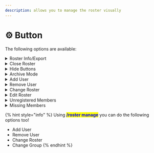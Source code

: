 ```yaml
---
description: allows you to manage the roster visually
---
```


# ⚙️ Button

The following options are available:

<details>

<summary>Roster Info/Export</summary>

View Roster Info, Settings and allows you to Export the roster.

See [exporting-rosters.md](exporting-rosters.md "mention") for more Information!

</details>

<details>

<summary>Close Roster</summary>

Is like a soft delete. <mark style="color:red;">Recommended</mark> to use Hide Buttons to prevent singups etc.

You need to reopen the Roster to make any further changes.

<mark style="color:orange;">Note</mark>: This roster will be excluded from the multi\_sign\_up setting

</details>

<details>

<summary>Hide Buttons</summary>

Hide <mark style="color:green;">signup</mark> and <mark style="color:red;">opt-out</mark> buttons from the message.

</details>

<details>

<summary>Archive Mode</summary>

Remove action buttons from the message. The Embed will become unchangable.

</details>

<details>

<summary>Add User</summary>

Add a user or player to the roster.

<img src="../../.gitbook/assets/Add User" alt="" data-size="original">

* You can select an account to add all connected accounts or select which accounts to add
* <mark style="color:purple;">Bulk Add</mark> takes in any form of in-game ids to bulk add those accounts to the roster
* With <mark style="color:red;">Deselect</mark> you can remove accounts from the selection

To apply the changes press <mark style="color:blue;">Confirm</mark>

</details>

<details>

<summary>Remove User</summary>

Remove a user or players from the roster.

<img src="../../.gitbook/assets/Remove User" alt="" data-size="original">

Works similar to Add User

</details>

<details>

<summary>Change Roster</summary>

Move a user or players to another roster.

<img src="../../.gitbook/assets/Change Roster" alt="" data-size="original">

</details>

<details>

<summary>Edit Roster</summary>

Edit roster layout and sorting options.

**Custom Layout using any **<mark style="color:purple;">**five**</mark>** of the following options:**

* **Index** - The index of the player in the roster.
* **Town Hall Level** - The Town level of the player.
* **Discord Name** - The Discord displayName of the player.
* **Discord Username** - The Discord username of the player.
* **Discord User ID** - The Discord User ID of the player.
* **Player Name** - The name of the player.
* **Player Tag** - The tag of the player.
* **Clan Name / Alias** - The clan name of the player.
* **Combined Hero Level** - The combined hero level of the player.
* **Role** - The role of the player in the clan.
* **War Preference** - The war preference of the player in the clan.
* **Trophies** - The trophies of the player.

**Sort the roster by **<mark style="color:purple;">**one**</mark>** of the following options:**

* Player Name
* Discord Name
* Discord Username
* Town Hall Level
* Hero Levels
* TH + Hero Levels
* Clan Name
* Signup Time
* Trophies

</details>

<details>

<summary>Unregistered Members</summary>

List of members who did not sign up for the roster.

* Name and ID of the player

</details>

<details>

<summary>Missing Members</summary>

List of roster members who are currently not in the clan.

* Name and ID of the player

</details>

{% hint style="info" %}
Using <mark style="color:blue;">**/roster manage**</mark> you can do the following options too!

* Add User
* Remove User
* Change Roster
* Change Group
{% endhint %}


